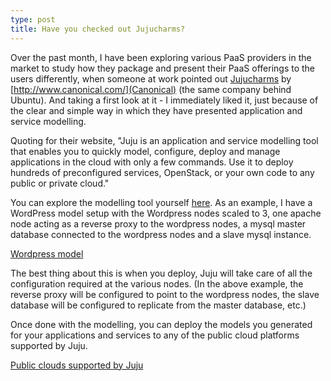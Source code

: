 ```yaml
---
type: post
title: Have you checked out Jujucharms?
---
```


Over the past month, I have been exploring various PaaS providers in the market to study how they package and present their PaaS offerings to the users differently, when someone at work pointed out [Jujucharms](https://jujucharms.com/) by [http://www.canonical.com/](Canonical) (the same company behind Ubuntu). And taking a first look at it - I immediately liked it, just because of the clear and simple way in which they have presented application and service modelling.

Quoting for their website, "Juju is an application and service modelling tool that enables you to quickly model, configure, deploy and manage applications in the cloud with only a few commands. Use it to deploy hundreds of preconfigured services, OpenStack, or your own code to any public or private cloud."

You can explore the modelling tool yourself [here](https://demo.jujucharms.com/). As an example, I have a WordPress model setup with the Wordpress nodes scaled to 3, one apache node acting as a reverse proxy to the wordpress nodes, a mysql master database connected to the wordpress nodes and a slave mysql instance.

[Wordpress model](http://img.ctrlv.in/img/16/11/05/581e1fda9783d.png)

The best thing about this is when you deploy, Juju will take care of all the configuration required at the various nodes. (In the above example, the reverse proxy will be configured to point to the wordpress nodes, the slave database will be configured to replicate from the master database, etc.)

Once done with the modelling, you can deploy the models you generated for your applications and services to any of the public cloud platforms supported by Juju. 

[Public clouds supported by Juju](http://img.ctrlv.in/img/16/11/05/581e2172904c6.png)

